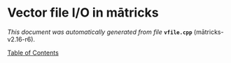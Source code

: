 
# Vector file I/O in mātricks
_This document was automatically generated from file_ **`vfile.cpp`** (mātricks-v2.16-r6).


[Table of Contents](README.md)

